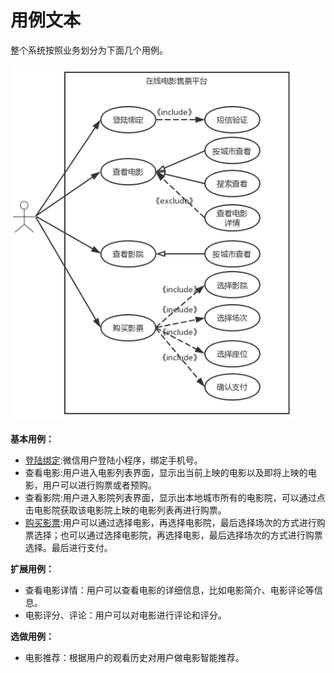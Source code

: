 # 用例文本

整个系统按照业务划分为下面几个用例。

![](resources/usecase.png)

**基本用例：**
+ [登陆绑定](usecase/login.md):微信用户登陆小程序，绑定手机号。
+ 查看电影:用户进入电影列表界面，显示出当前上映的电影以及即将上映的电影，用户可以进行购票或者预购。
+ 查看影院:用户进入影院列表界面，显示出本地城市所有的电影院，可以通过点击电影院获取该电影院上映的电影列表再进行购票。
+ [购买影票](usecase/order.md):用户可以通过选择电影，再选择电影院，最后选择场次的方式进行购票选择；也可以通过选择电影院，再选择电影，最后选择场次的方式进行购票选择。最后进行支付。

**扩展用例：**
+ 查看电影详情：用户可以查看电影的详细信息，比如电影简介、电影评论等信息。
+ 电影评分、评论：用户可以对电影进行评论和评分。

**选做用例：**
+ 电影推荐：根据用户的观看历史对用户做电影智能推荐。
